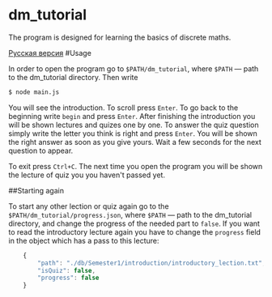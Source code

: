 # dm_tutorial

The program is designed for learning the basics of discrete maths.

[Русская версия](https://github.com/lizzochek/dm_tutorial/README_RU.md)
#Usage

In order to open the program go to `$PATH/dm_tutorial`, where `$PATH` — path
to the dm_tutorial directory. Then write 
```bash
$ node main.js
```
You will see the introduction. To scroll press `Enter`. To go back to the beginning
write `begin` and press `Enter`.
After finishing the introduction you will be shown lectures and quizes one by one.
To answer the quiz question simply write the letter you think is right and press `Enter`. 
You will be shown the right answer as soon as you give yours. Wait a few seconds for 
the next question to appear.

To exit press `Ctrl+C`. The next time you open the program you will be shown the lecture 
of quiz you you haven't passed yet.

##Starting again

To start any other lection or quiz again go to the `$PATH/dm_tutorial/progress.json`, where 
`$PATH` — path to the dm_tutorial directory, and change the progress of the needed part to
`false`. If you want to read the introductory lecture again you have to change 
the `progress` field in the object which has a pass to this lecture:

```javascript
    {
        "path": "./db/Semester1/introduction/introductory_lection.txt",
        "isQuiz": false,
        "progress": false
    }
```
